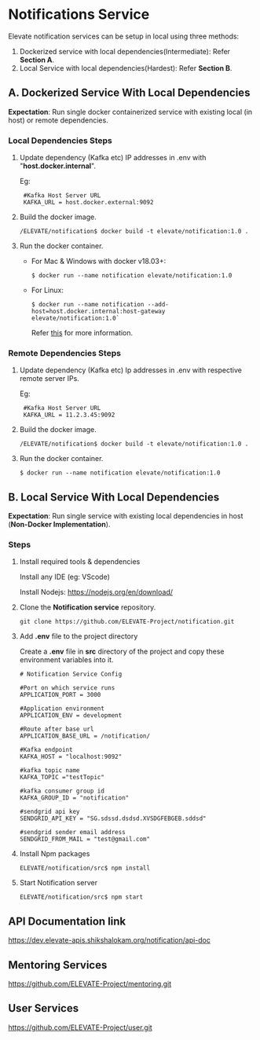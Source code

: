 # Notifications Service

Elevate notification services can be setup in local using three methods:

1. Dockerized service with local dependencies(Intermediate): Refer **Section A**.
2. Local Service with local dependencies(Hardest): Refer **Section B**.

## A. Dockerized Service With Local Dependencies

**Expectation**: Run single docker containerized service with existing local (in host) or remote dependencies.

### Local Dependencies Steps

1. Update dependency (Kafka etc) IP addresses in .env with "**host.docker.internal**".

    Eg:

    ```
     #Kafka Host Server URL
     KAFKA_URL = host.docker.external:9092
    ```

2. Build the docker image.
    ```
    /ELEVATE/notification$ docker build -t elevate/notification:1.0 .
    ```
3. Run the docker container.

    - For Mac & Windows with docker v18.03+:

        ```
        $ docker run --name notification elevate/notification:1.0
        ```

    - For Linux:
        ```
        $ docker run --name notification --add-host=host.docker.internal:host-gateway elevate/notification:1.0`
        ```
        Refer [this](https://stackoverflow.com/a/24326540) for more information.

### Remote Dependencies Steps

1. Update dependency (Kafka etc) Ip addresses in .env with respective remote server IPs.

    Eg:

    ```
     #Kafka Host Server URL
     KAFKA_URL = 11.2.3.45:9092
    ```

2. Build the docker image.
    ```
    /ELEVATE/notification$ docker build -t elevate/notification:1.0 .
    ```
3. Run the docker container.

    ```
    $ docker run --name notification elevate/notification:1.0
    ```

## B. Local Service With Local Dependencies

**Expectation**: Run single service with existing local dependencies in host (**Non-Docker Implementation**).

### Steps

1. Install required tools & dependencies

    Install any IDE (eg: VScode)

    Install Nodejs: https://nodejs.org/en/download/

2. Clone the **Notification service** repository.

    ```
    git clone https://github.com/ELEVATE-Project/notification.git
    ```

3. Add **.env** file to the project directory

    Create a **.env** file in **src** directory of the project and copy these environment variables into it.

    ```
    # Notification Service Config

    #Port on which service runs
    APPLICATION_PORT = 3000

    #Application environment
    APPLICATION_ENV = development

    #Route after base url
    APPLICATION_BASE_URL = /notification/

    #Kafka endpoint
    KAFKA_HOST = "localhost:9092"

    #kafka topic name
    KAFKA_TOPIC ="testTopic"

    #kafka consumer group id
    KAFKA_GROUP_ID = "notification"

    #sendgrid api key
    SENDGRID_API_KEY = "SG.sdssd.dsdsd.XVSDGFEBGEB.sddsd"

    #sendgrid sender email address
    SENDGRID_FROM_MAIL = "test@gmail.com"

    ```

4. Install Npm packages

    ```
    ELEVATE/notification/src$ npm install
    ```

5. Start Notification server

    ```
    ELEVATE/notification/src$ npm start
    ```

## API Documentation link

https://dev.elevate-apis.shikshalokam.org/notification/api-doc

## Mentoring Services

https://github.com/ELEVATE-Project/mentoring.git

## User Services

https://github.com/ELEVATE-Project/user.git
